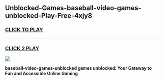 
## Unblocked-Games-baseball-video-games-unblocked-Play-Free-4xjy8
<h3>
<a href="https://premium76.site?title=baseball-video-games-unblocked&ref=15A">CLICK TO PLAY</a></h3>
<hr>

<h3>
<a href="https://premium76.site?title=baseball-video-games-unblocked&ref=15A">CLICK 2 PLAY</a>
  
</h3>

<a href="https://premium76.site?title=baseball-video-games-unblocked&ref=15A"><img src="https://clearcache.store/games.png"></a>


**baseball-video-games-unblocked games unblocked: Your Gateway to Fun and Accessible Online Gaming**
